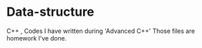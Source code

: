 # Data-structure
C++ , Codes I have written during 'Advanced C++' Those files are homework I've done.
